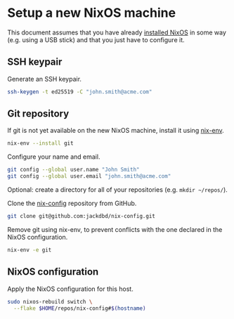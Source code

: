 # Setup a new NixOS machine

This document assumes that you have already [installed NixOS](https://nixos.wiki/wiki/NixOS_Installation_Guide) in some way (e.g. using a USB stick) and that you just have to configure it.

## SSH keypair

Generate an SSH keypair.

```sh
ssh-keygen -t ed25519 -C "john.smith@acme.com"
```

## Git repository

If git is not yet available on the new NixOS machine, install it using [nix-env](https://nixos.org/manual/nix/stable/command-ref/nix-env).

```sh
nix-env --install git
```

Configure your name and email.

```sh
git config --global user.name "John Smith"
git config --global user.email "john.smith@acme.com"
```

Optional: create a directory for all of your repositories (e.g. `mkdir ~/repos/`).

Clone the [nix-config](https://github.com/jackdbd/nix-config) repository from GitHub.

```sh
git clone git@github.com:jackdbd/nix-config.git
```

Remove git using nix-env, to prevent conflicts with the one declared in the NixOS configuration.

```sh
nix-env -e git
```

## NixOS configuration

Apply the NixOS configuration for this host.

```sh
sudo nixos-rebuild switch \
  --flake $HOME/repos/nix-config#$(hostname)
```
